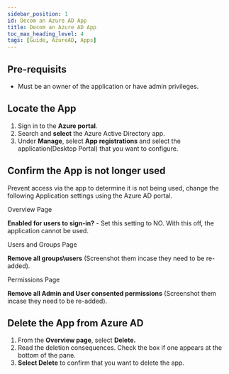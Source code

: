 ```yaml
---
sidebar_position: 1
id: Decom an Azure AD App
title: Decom an Azure AD App
toc_max_heading_level: 4
tags: [Guide, AzureAD, Apps]
---
```


## Pre-requisits

- Must be  an owner of the application or have admin privileges.

## Locate the App

1. Sign in to the **Azure portal**.
2. Search and **select** the Azure Active Directory app.
3. Under **Manage**, select **App registrations** and select the application(Desktop Portal) that you want to configure.

## Confirm the App is not longer used

Prevent access via the app to determine it is not being used, change the following Application settings using the Azure AD portal.

Overview Page

**Enabled for users to sign-in?** - Set this setting to NO. With this off, the application cannot be used.

Users and Groups Page

**Remove all groups\users** (Screenshot them incase they need to be re-added).

Permissions Page

**Remove all Admin and User consented permissions** (Screenshot them incase they need to be re-added).

## Delete the App from Azure AD

1. From the **Overview page**, select **Delete.**
2. Read the deletion consequences. Check the box if one appears at the bottom of the pane.
3. **Select Delete** to confirm that you want to delete the app.
